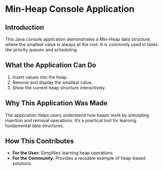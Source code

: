 # Min-Heap Console Application

## Introduction  
This Java console application demonstrates a Min-Heap data structure, where the smallest value is always at the root. It is commonly used in tasks like priority queues and scheduling.

## What the Application Can Do  
1. Insert values into the heap.  
2. Remove and display the smallest value.  
3. Show the current heap structure interactively.

## Why This Application Was Made  
The application helps users understand how heaps work by simulating insertion and removal operations. It’s a practical tool for learning fundamental data structures.

## How This Contributes  
- **For the User:** Simplifies learning heap operations.  
- **For the Community:** Provides a reusable example of heap-based solutions.
